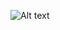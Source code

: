 ![Alt text]([image_url](https://github.com/PrudhviUB/ECommerce-Data-Analysis-Azure-Data-Engineering/blob/main/project_screenshots/Ecom_Project_Architecture.png))
